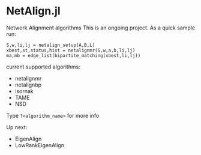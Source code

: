 # NetAlign.jl
Network Alignment algorithms 
This is an ongoing project.
As a quick sample run:
```
S,w,li,lj = netalign_setup(A,B,L)
xbest,st,status,hist = netalignmr(S,w,a,b,li,lj)
ma,mb = edge_list(bipartite_matching(xbest,li,lj))
```
current supported algorithms:
* netalignmr
* netalignbp
* isornak
* TAME
* NSD

Type `?<algorithm_name>` for more info

Up next:
* EigenAlign
* LowRankEigenAlign
